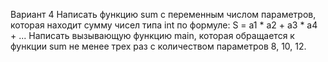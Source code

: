 Вариант 4
Написать функцию sum с переменным числом параметров, которая находит сумму чисел типа int по формуле: S = a1 * a2 + a3 * a4 + ...
Написать вызывающую функцию main, которая обращается к функции sum не менее трех раз с количеством параметров 8, 10, 12.
